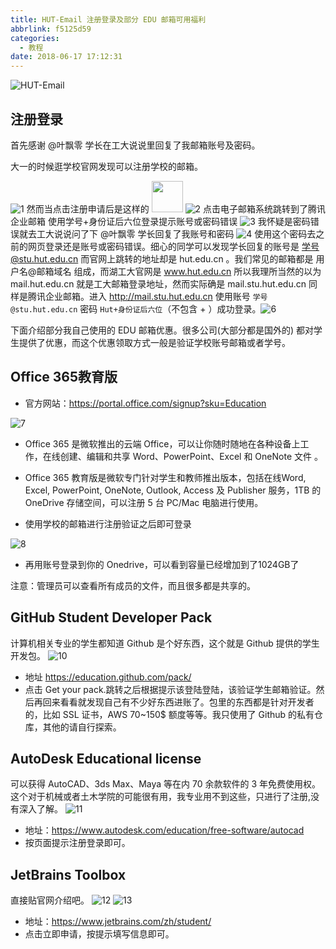```yaml
---
title: HUT-Email 注册登录及部分 EDU 邮箱可用福利
abbrlink: f5125d59
categories:
  - 教程
date: 2018-06-17 17:12:31
---
```

![HUT-Email](https://i.loli.net/2019/06/08/5cfb58629a6a923379.jpeg)
<!--more-->

## 注册登录

首先感谢 @叶飘零 学长在工大说说里回复了我邮箱账号及密码。

大一的时候逛学校官网发现可以注册学校的邮箱。

![1](https://i.loli.net/2019/06/08/5cfb588111a2139961.jpg)
然而当点击注册申请后是这样的 <img id="github-emoji" src="https://i.loli.net/2019/06/08/5cfb58bd9004087432.jpg" height="50" width="50" />
![2](https://i.loli.net/2019/06/08/5cfb58df2b35742858.jpg)
点击电子邮箱系统跳转到了腾讯企业邮箱
使用学号+身份证后六位登录提示账号或密码错误
![3](https://i.loli.net/2019/06/08/5cfb5907ee8b766866.jpg)
我怀疑是密码错误就去工大说说问了下 @叶飘零 学长回复了我账号和密码
![4](https://i.loli.net/2019/06/08/5cfb593e0fe5345173.jpg)
使用这个密码去之前的网页登录还是账号或密码错误。细心的同学可以发现学长回复的账号是 学号@stu.hut.edu.cn 而官网上跳转的地址却是 hut.edu.cn 。我们常见的邮箱都是 用户名@邮箱域名 组成，而湖工大官网是 www.hut.edu.cn 所以我理所当然的以为 mail.hut.edu.cn 就是工大邮箱登录地址，然而实际确是 mail.stu.hut.edu.cn 同样是腾讯企业邮箱。进入 <http://mail.stu.hut.edu.cn> 使用账号 `学号@stu.hut.edu.cn`  密码 `Hut+身份证后六位`（不包含 + ）成功登录。![6](https://i.loli.net/2019/06/08/5cfb596d06ef699079.jpg)

下面介绍部分我自己使用的 EDU 邮箱优惠。很多公司(大部分都是国外的) 都对学生提供了优惠，而这个优惠领取方式一般是验证学校账号邮箱或者学号。

## Office 365教育版

- 官方网站：<https://portal.office.com/signup?sku=Education>

![7](https://i.loli.net/2019/06/08/5cfb59952884189105.jpg)

- Office 365 是微软推出的云端 Office，可以让你随时随地在各种设备上工作，在线创建、编辑和共享 Word、PowerPoint、Excel 和 OneNote 文件 。

- Office 365 教育版是微软专门针对学生和教师推出版本，包括在线Word, Excel, PowerPoint, OneNote, Outlook, Access 及 Publisher 服务，1TB 的 OneDrive 存储空间，可以注册 5 台 PC/Mac 电脑进行使用。

- 使用学校的邮箱进行注册验证之后即可登录

![8](https://i.loli.net/2019/06/08/5cfb5995c9c8522179.jpg)

- 再用账号登录到你的 Onedrive，可以看到容量已经增加到了1024GB了

注意：管理员可以查看所有成员的文件，而且很多都是共享的。

## GitHub Student Developer Pack

计算机相关专业的学生都知道 Github 是个好东西，这个就是 Github 提供的学生开发包。
![10](https://i.loli.net/2019/06/08/5cfb5995db23b62920.jpg)

- 地址 <https://education.github.com/pack/>
- 点击 Get your pack.跳转之后根据提示该登陆登陆，该验证学生邮箱验证。然后再回来看看就发现自己有不少好东西进账了。包里的东西都是针对开发者的，比如 SSL 证书，AWS 70~150$ 额度等等。我只使用了 Github 的私有仓库，其他的请自行探索。

## AutoDesk Educational license

可以获得 AutoCAD、3ds Max、Maya 等在内 70 余款软件的 3 年免费使用权。
这个对于机械或者土木学院的可能很有用，我专业用不到这些，只进行了注册,没有深入了解。
![11](https://i.loli.net/2019/06/08/5cfb5995d1c3821710.jpg)

- 地址：<https://www.autodesk.com/education/free-software/autocad>
- 按页面提示注册登录即可。

## JetBrains Toolbox

直接贴官网介绍吧。
![12](https://i.loli.net/2019/06/08/5cfb5995affb747958.jpg)
![13](https://i.loli.net/2019/06/08/5cfb5995abe0497497.jpg)

- 地址：<https://www.jetbrains.com/zh/student/>
- 点击立即申请，按提示填写信息即可。